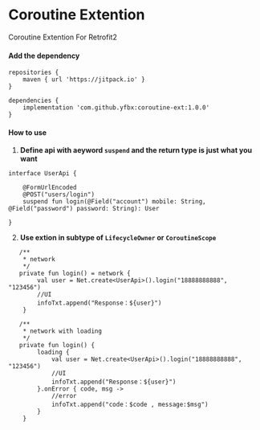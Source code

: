 # Coroutine Extention

Coroutine Extention For Retrofit2

#### Add the dependency
```
repositories {
	maven { url 'https://jitpack.io' }
}
```

```
dependencies {
	implementation 'com.github.yfbx:coroutine-ext:1.0.0'
}
```

#### How to use

 1. **Define api with aeyword `suspend` and the return type is just what you want**
```
interface UserApi {

    @FormUrlEncoded
    @POST("users/login")
    suspend fun login(@Field("account") mobile: String, @Field("password") password: String): User

}
```

 2. **Use extion in subtype of `LifecycleOwner` or `CoroutineScope`**

```
   /**
    * network
    */
   private fun login() = network {
        val user = Net.create<UserApi>().login("18888888888", "123456")
        //UI
        infoTxt.append("Response：${user}")
    }

   /**
    * network with loading
    */
   private fun login() {
        loading {
            val user = Net.create<UserApi>().login("18888888888", "123456")
            //UI
            infoTxt.append("Response：${user}")
        }.onError { code, msg ->
            //error
            infoTxt.append("code：$code , message:$msg")
        }
    }
```
